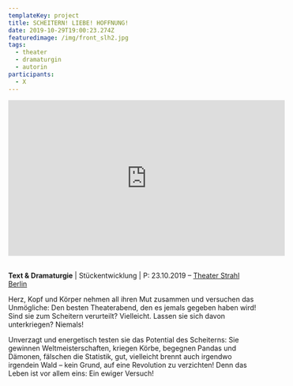```yaml
---
templateKey: project
title: SCHEITERN! LIEBE! HOFFNUNG!
date: 2019-10-29T19:00:23.274Z
featuredimage: /img/front_slh2.jpg
tags:
  - theater
  - dramaturgin
  - autorin
participants:
  - X
---
```

<iframe width="560" height="315" src="https://www.youtube.com/embed/Itr-JlpxvVI" frameborder="0" allow="accelerometer; autoplay; encrypted-media; gyroscope; picture-in-picture" allowfullscreen></iframe>

\
**Text & Dramaturgie** | Stückentwicklung | P: 23.10.2019 – [Theater Strahl Berlin](https://www.theater-strahl.de/stuecke/scheitern-liebe-hoffnung/)

Herz, Kopf und Körper nehmen all ihren Mut zusammen und versuchen das Unmögliche: Den besten Theaterabend, den es jemals gegeben haben wird! Sind sie zum Scheitern verurteilt? Vielleicht. Lassen sie sich davon unterkriegen? Niemals! 

Unverzagt und energetisch testen sie das Potential des Scheiterns: Sie gewinnen Weltmeisterschaften, kriegen Körbe, begegnen Pandas und Dämonen, fälschen die Statistik, gut, vielleicht brennt auch irgendwo irgendein Wald – kein Grund, auf eine Revolution zu verzichten! Denn das Leben ist vor allem eins: Ein ewiger Versuch!
